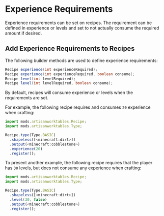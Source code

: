 # Experience Requirements

Experience requirements can be set on recipes. The requirement can be defined in experience or levels and set to not actually consume the required amount if desired.

## Add Experience Requirements to Recipes

The following builder methods are used to define experience requirements:

```java
Recipe experience(int experienceRequired);
Recipe experience(int experienceRequired, boolean consume);
Recipe level(int levelRequired);
Recipe level(int levelRequired, boolean consume);
```

By default, recipes will consume experience or levels when the requirements are set.

For example, the following recipe requires and consumes `20` experience when crafting:

```js
import mods.artisanworktables.Recipe;
import mods.artisanworktables.Type;

Recipe.type(Type.BASIC)
  .shapeless([<minecraft:dirt>])
  .output(<minecraft:cobblestone>)
  .experience(20)
  .register();
```

To present another example, the following recipe requires that the player has `30` levels, but does not consume any experience when crafting:

```js
import mods.artisanworktables.Recipe;
import mods.artisanworktables.Type;

Recipe.type(Type.BASIC)
  .shapeless([<minecraft:dirt>])
  .level(30, false)
  .output(<minecraft:cobblestone>)
  .register();
```
